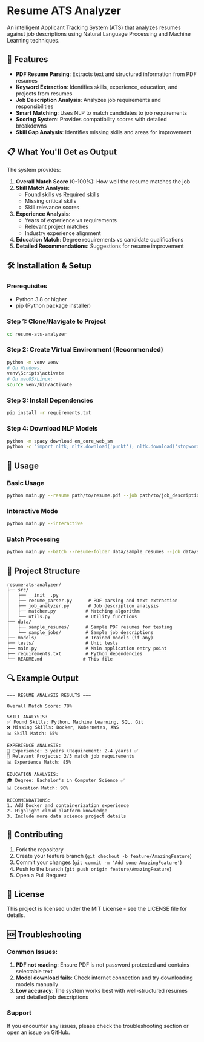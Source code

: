 # Resume ATS Analyzer

An intelligent Applicant Tracking System (ATS) that analyzes resumes against job descriptions using Natural Language Processing and Machine Learning techniques.

## 🚀 Features

- **PDF Resume Parsing**: Extracts text and structured information from PDF resumes
- **Keyword Extraction**: Identifies skills, experience, education, and projects from resumes
- **Job Description Analysis**: Analyzes job requirements and responsibilities
- **Smart Matching**: Uses NLP to match candidates to job requirements
- **Scoring System**: Provides compatibility scores with detailed breakdowns
- **Skill Gap Analysis**: Identifies missing skills and areas for improvement

## 📋 What You'll Get as Output

The system provides:

1. **Overall Match Score** (0-100%): How well the resume matches the job
2. **Skill Match Analysis**: 
   - Found skills vs Required skills
   - Missing critical skills
   - Skill relevance scores
3. **Experience Analysis**:
   - Years of experience vs requirements
   - Relevant project matches
   - Industry experience alignment
4. **Education Match**: Degree requirements vs candidate qualifications
5. **Detailed Recommendations**: Suggestions for resume improvement

## 🛠️ Installation & Setup

### Prerequisites
- Python 3.8 or higher
- pip (Python package installer)

### Step 1: Clone/Navigate to Project
```bash
cd resume-ats-analyzer
```

### Step 2: Create Virtual Environment (Recommended)
```bash
python -m venv venv
# On Windows:
venv\Scripts\activate
# On macOS/Linux:
source venv/bin/activate
```

### Step 3: Install Dependencies
```bash
pip install -r requirements.txt
```

### Step 4: Download NLP Models
```bash
python -m spacy download en_core_web_sm
python -c "import nltk; nltk.download('punkt'); nltk.download('stopwords'); nltk.download('averaged_perceptron_tagger'); nltk.download('wordnet')"
```

## 📖 Usage

### Basic Usage
```bash
python main.py --resume path/to/resume.pdf --job path/to/job_description.txt
```

### Interactive Mode
```bash
python main.py --interactive
```

### Batch Processing
```bash
python main.py --batch --resume-folder data/sample_resumes --job data/sample_jobs/job1.txt
```

## 📁 Project Structure

```
resume-ats-analyzer/
├── src/
│   ├── __init__.py
│   ├── resume_parser.py      # PDF parsing and text extraction
│   ├── job_analyzer.py       # Job description analysis
│   ├── matcher.py           # Matching algorithm
│   └── utils.py             # Utility functions
├── data/
│   ├── sample_resumes/      # Sample PDF resumes for testing
│   └── sample_jobs/         # Sample job descriptions
├── models/                  # Trained models (if any)
├── tests/                   # Unit tests
├── main.py                  # Main application entry point
├── requirements.txt         # Python dependencies
└── README.md               # This file
```

## 🔍 Example Output

```
=== RESUME ANALYSIS RESULTS ===

Overall Match Score: 78%

SKILL ANALYSIS:
✅ Found Skills: Python, Machine Learning, SQL, Git
❌ Missing Skills: Docker, Kubernetes, AWS
📊 Skill Match: 65%

EXPERIENCE ANALYSIS:
📅 Experience: 3 years (Requirement: 2-4 years) ✅
🎯 Relevant Projects: 2/3 match job requirements
📊 Experience Match: 85%

EDUCATION ANALYSIS:
🎓 Degree: Bachelor's in Computer Science ✅
📊 Education Match: 90%

RECOMMENDATIONS:
1. Add Docker and containerization experience
2. Highlight cloud platform knowledge
3. Include more data science project details
```

## 🤝 Contributing

1. Fork the repository
2. Create your feature branch (`git checkout -b feature/AmazingFeature`)
3. Commit your changes (`git commit -m 'Add some AmazingFeature'`)
4. Push to the branch (`git push origin feature/AmazingFeature`)
5. Open a Pull Request

## 📄 License

This project is licensed under the MIT License - see the LICENSE file for details.

## 🆘 Troubleshooting

### Common Issues:

1. **PDF not reading**: Ensure PDF is not password protected and contains selectable text
2. **Model download fails**: Check internet connection and try downloading models manually
3. **Low accuracy**: The system works best with well-structured resumes and detailed job descriptions

### Support
If you encounter any issues, please check the troubleshooting section or open an issue on GitHub.
